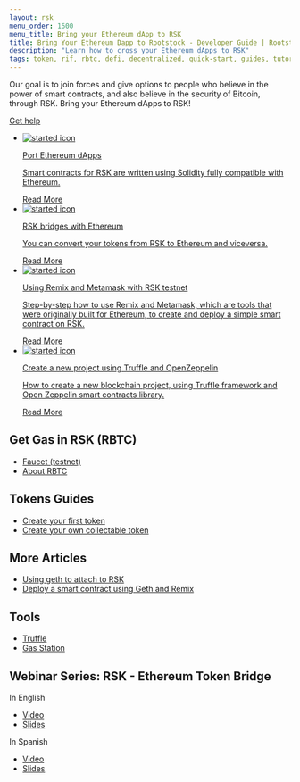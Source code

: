 ```yaml
---
layout: rsk
menu_order: 1600
menu_title: Bring your Ethereum dApp to RSK
title: Bring Your Ethereum Dapp to Rootstock - Developer Guide | Rootstock (RSK)
description: "Learn how to cross your Ethereum dApps to RSK"
tags: token, rif, rbtc, defi, decentralized, quick-start, guides, tutorial, networks, dapps, tools, rsk, ethereum, smart-contracts, install, get-started, how-to, mainnet, testnet, contracts, wallets, web3, crypto
---
```


Our goal is to join forces and give options to people who believe in the power of smart contracts, and also believe in the security of Bitcoin, through RSK. Bring your Ethereum dApps to RSK!

<a href="https://rootstock.io/discord/" target="_blank" class="next green-button">Get help</a>


<div class="features-list">
    <ul id="card-list" class="row">
        <li class="col-xl-6 col-md-6">
            <div class="feature-card">
                <a href="/tutorials/ethereum-devs/port-ethereum-dapps">
                <div class="icon started h-100">
                <div class="icon-cont text-center my-auto">
                <img src="/assets/img/home/5-RSK-Gas-Station.png" alt="started icon">
                </div>
                </div>
                </a><div class="content"><a href="/tutorials/ethereum-devs/port-ethereum-dapps">
                <div class="content-container">
                    <p class="card-title rsk_green">Port Ethereum dApps</p>
                    <p class="card-desc">Smart contracts for RSK are written using Solidity fully compatible with Ethereum.</p>
                </div>
                </a><div class="btn-container "><a href="/tutorials/ethereum-devs/port-ethereum-dapps">
                    </a><a class="green" href="/tutorials/ethereum-devs/port-ethereum-dapps">Read More</a>
                </div>
                </div>
            </div>
        </li>
        <li class="col-xl-6 col-md-6">
        <div class="feature-card">
            <a href="https://tokenbridge.rsk.co/" target="_blank">
            <div class="icon node h-100">
            <div class="icon-cont text-center my-auto">
            <img src="/assets/img/features/node-icon.png" alt="started icon">
            </div>
            </div>
            </a><div class="content"><a href="https://tokenbridge.rsk.co/" target="_blank">
            <div class="content-container">
                <p class="card-title rsk_green">RSK bridges with Ethereum</p>
                <p class="card-desc">You can convert your tokens from RSK to Ethereum and viceversa.</p>
            </div>
            </a><div class="btn-container"><a href="https://tokenbridge.rsk.co/" target="_blank">
                </a><a class="green" href="https://tokenbridge.rsk.co/" target="_blank">Read More</a>
            </div>
            </div>
        </div>
        </li>
        <li class="col-xl-6 col-md-6">
        <div class="feature-card">
            <a href="/tutorials/ethereum-devs/remix-and-metamask-with-rsk-testnet">
            <div class="icon smart h-100">
            <div class="icon-cont text-center my-auto">
            <img src="/assets/img/features/contract-icon.png" alt="started icon">
            </div>
            </div>
            </a><div class="content two-line-title-content"><a href="/tutorials/ethereum-devs/remix-and-metamask-with-rsk-testnet">
            <div class="content-container">
                <p class="card-title rsk_green">Using Remix and Metamask with RSK testnet</p>
                <p class="card-desc">Step-by-step how to use Remix and Metamask, which are tools that were originally built for Ethereum, to create and deploy a simple smart contract on RSK.</p>
            </div>
            </a><div class="btn-container"><a href="/tutorials/ethereum-devs/remix-and-metamask-with-rsk-testnet">
                </a><a class="green" href="/tutorials/ethereum-devs/remix-and-metamask-with-rsk-testnet">Read More</a>
            </div>
            </div>
        </div>
        </li>
        <li class="col-xl-6 col-md-6">
        <div class="feature-card">
            <a href="/tutorials/ethereum-devs/setup-truffle-oz">
            <div class="icon rif h-100">
            <div class="icon-cont text-center my-auto">
            <img src="/assets/img/home/6-Truffle.png" alt="started icon">
            </div>
            </div>
            </a><div class="content"><a href="/tutorials/ethereum-devs/setup-truffle-oz">
            <div class="content-container">
                <p class="card-title rsk_green">Create a new project using Truffle and OpenZeppelin</p>
                <p class="card-desc">How to create a new blockchain project, using Truffle framework and Open Zeppelin smart contracts library.</p>
            </div>
            </a><div class="btn-container"><a href="/tutorials/ethereum-devs/setup-truffle-oz">
                </a><a class="green" href="/tutorials/ethereum-devs/setup-truffle-oz">Read More</a>
            </div>
            </div>
        </div>
        </li>
    </ul>
</div>

<h2>Get Gas in RSK (RBTC)</h2>

- [Faucet (testnet)](https://faucet.rsk.co/)
- [About RBTC](/rsk/rbtc)


<h2>Tokens Guides</h2>

- [Create your first token](/tutorials/tokens/create-a-token)
- [Create your own collectable token](/tutorials/tokens/create-a-collectable-token)

<h2>More Articles</h2>

- [Using geth to attach to RSK](/tutorials/ethereum-devs/geth-attach-local-node)
- [Deploy a smart contract using Geth and Remix](/tutorials/ethereum-devs/geth-attach-deploy-smart-contract)

<h2>Tools</h2>

- [Truffle](/tools/truffle)
- [Gas Station](http://rskgasstation.info)

<h2>Webinar Series: RSK - Ethereum Token Bridge</h2>

In English

- [Video](https://www.youtube.com/watch?v=3ZOvpLE3MvM&feature=youtu.be)
- [Slides](https://www.slideshare.net/PedroPrete/webinar-in-english-for-the-token-bridge-between-rsk-and-ethereum)

In Spanish

- [Video](https://www.youtube.com/watch?v=6a4KD2CElQY&feature=youtu.be)
- [Slides](https://www.slideshare.net/PedroPrete/webinar-en-espaol-del-token-bridge-entre-rsk-y-ethereum)